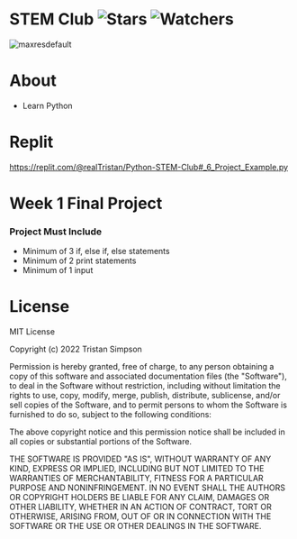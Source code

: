 # STEM Club ![Stars](https://img.shields.io/github/stars/Simpson-Computer-Technologies-Research/STEM_CLUB_Week1?color=brightgreen) ![Watchers](https://img.shields.io/github/watchers/Simpson-Computer-Technologies-Research/STEM_CLUB_Week1?label=Watchers)
![maxresdefault](https://user-images.githubusercontent.com/75189508/194362463-7f25767e-9d8d-4240-a5f1-1134ebd8e734.jpg)

# About
- Learn Python

# Replit
https://replit.com/@realTristan/Python-STEM-Club#_6_Project_Example.py


# Week 1 Final Project

<h3>Project Must Include</h3>

- Minimum of 3 if, else if, else statements
- Minimum of 2 print statements
- Minimum of 1 input


# License
MIT License

Copyright (c) 2022 Tristan Simpson

Permission is hereby granted, free of charge, to any person obtaining a copy of this software and associated documentation files (the "Software"), to deal in the Software without restriction, including without limitation the rights to use, copy, modify, merge, publish, distribute, sublicense, and/or sell copies of the Software, and to permit persons to whom the Software is furnished to do so, subject to the following conditions:

The above copyright notice and this permission notice shall be included in all copies or substantial portions of the Software.

THE SOFTWARE IS PROVIDED "AS IS", WITHOUT WARRANTY OF ANY KIND, EXPRESS OR IMPLIED, INCLUDING BUT NOT LIMITED TO THE WARRANTIES OF MERCHANTABILITY, FITNESS FOR A PARTICULAR PURPOSE AND NONINFRINGEMENT. IN NO EVENT SHALL THE AUTHORS OR COPYRIGHT HOLDERS BE LIABLE FOR ANY CLAIM, DAMAGES OR OTHER LIABILITY, WHETHER IN AN ACTION OF CONTRACT, TORT OR OTHERWISE, ARISING FROM, OUT OF OR IN CONNECTION WITH THE SOFTWARE OR THE USE OR OTHER DEALINGS IN THE SOFTWARE.
